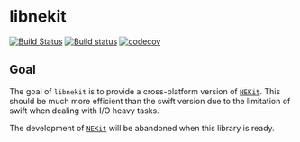 # libnekit

[![Build Status](https://travis-ci.org/zhuhaow/libnekit.svg?branch=master)](https://travis-ci.org/zhuhaow/libnekit) [![Build status](https://ci.appveyor.com/api/projects/status/03jy4k9c8etur68u?svg=true)](https://ci.appveyor.com/project/zhuhaow/libnekit) [![codecov](https://codecov.io/gh/zhuhaow/libnekit/branch/master/graph/badge.svg)](https://codecov.io/gh/zhuhaow/libnekit)


## Goal
The goal of `libnekit` is to provide a cross-platform version of [`NEKit`](https://github.com/zhuhaow/NEKit). This should be much more efficient than the swift version due to the limitation of swift when dealing with I/O heavy tasks.

The development of [`NEKit`](https://github.com/zhuhaow/NEKit) will be abandoned when this library is ready.
